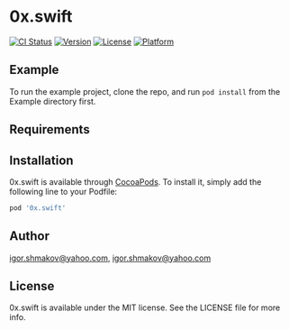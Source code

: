# 0x.swift

[![CI Status](https://img.shields.io/travis/igor.shmakov@yahoo.com/0x.swift.svg?style=flat)](https://travis-ci.org/igor.shmakov@yahoo.com/0x.swift)
[![Version](https://img.shields.io/cocoapods/v/0x.swift.svg?style=flat)](https://cocoapods.org/pods/0x.swift)
[![License](https://img.shields.io/cocoapods/l/0x.swift.svg?style=flat)](https://cocoapods.org/pods/0x.swift)
[![Platform](https://img.shields.io/cocoapods/p/0x.swift.svg?style=flat)](https://cocoapods.org/pods/0x.swift)

## Example

To run the example project, clone the repo, and run `pod install` from the Example directory first.

## Requirements

## Installation

0x.swift is available through [CocoaPods](https://cocoapods.org). To install
it, simply add the following line to your Podfile:

```ruby
pod '0x.swift'
```

## Author

igor.shmakov@yahoo.com, igor.shmakov@yahoo.com

## License

0x.swift is available under the MIT license. See the LICENSE file for more info.
